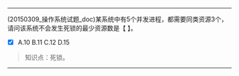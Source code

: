 ---
(20150309_操作系统试题_doc)某系统中有5个并发进程，都需要同类资源3个，请问该系统不会发生死锁的最少资源数是【 】。
- [x] A.10 B.11 C.12 D.15

> 知识点：死锁。

---
